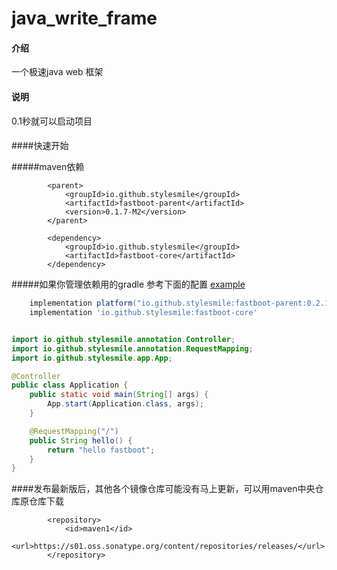 # java_write_frame

#### 介绍

一个极速java web 框架

#### 说明

0.1秒就可以启动项目

####  

####快速开始

#####maven依赖
```maven
        <parent>
            <groupId>io.github.stylesmile</groupId>
            <artifactId>fastboot-parent</artifactId>
            <version>0.1.7-M2</version>
        </parent>
```
```maven
        <dependency>
            <groupId>io.github.stylesmile</groupId>
            <artifactId>fastboot-core</artifactId>
        </dependency>
```
#####如果你管理依赖用的gradle
参考下面的配置 [example](fastboot-example/fastboot-web-example)
```gradle
    implementation platform("io.github.stylesmile:fastboot-parent:0.2.1-snapshots")
    implementation 'io.github.stylesmile:fastboot-core'
```
```java

import io.github.stylesmile.annotation.Controller;
import io.github.stylesmile.annotation.RequestMapping;
import io.github.stylesmile.app.App;

@Controller
public class Application {
    public static void main(String[] args) {
        App.start(Application.class, args);
    }

    @RequestMapping("/")
    public String hello() {
        return "hello fastboot";
    }
}
```
####发布最新版后，其他各个镜像仓库可能没有马上更新，可以用maven中央仓库原仓库下载
```maven
        <repository>
            <id>maven1</id>
            <url>https://s01.oss.sonatype.org/content/repositories/releases/</url>
        </repository>
```

